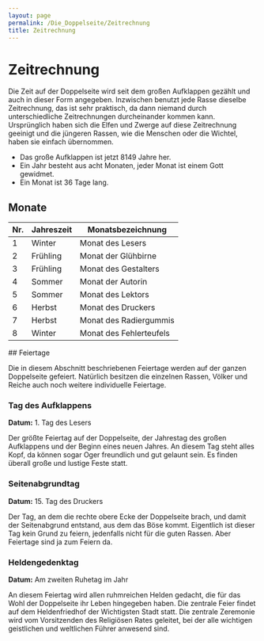 ```yaml
---
layout: page
permalink: /Die_Doppelseite/Zeitrechnung
title: Zeitrechnung
---
```


# Zeitrechnung

Die Zeit auf der Doppelseite wird seit dem großen Aufklappen gezählt und auch in dieser Form angegeben. Inzwischen benutzt jede Rasse dieselbe Zeitrechnung, das ist sehr praktisch, da dann niemand durch unterschiedliche Zeitrechnungen durcheinander kommen kann. Ursprünglich haben sich die Elfen und Zwerge auf diese Zeitrechnung geeinigt und die jüngeren Rassen, wie die Menschen oder die Wichtel, haben sie einfach übernommen. 

- Das große Aufklappen ist jetzt 8149 Jahre her.
- Ein Jahr besteht aus acht Monaten, jeder Monat ist einem Gott gewidmet.
- Ein Monat ist 36 Tage lang.

## Monate

<table>
<thead>
<tr><th>Nr.</th><th>Jahreszeit</th><th>Monatsbezeichnung</th></tr>
</thead>
<tbody>
<tr><td>1</td><td>Winter</td><td>Monat des Lesers</td></tr>
<tr><td>2</td><td>Frühling</td><td>Monat der Glühbirne</td></tr>
<tr><td>3</td><td>Frühling</td><td>Monat des Gestalters</td></tr>
<tr><td>4</td><td>Sommer</td><td>Monat der Autorin</td></tr>
<tr><td>5</td><td>Sommer</td><td>Monat des Lektors</td></tr>
<tr><td>6</td><td>Herbst</td><td>Monat des Druckers</td></tr>
<tr><td>7</td><td>Herbst</td><td>Monat des Radiergummis</td></tr>
<tr><td>8</td><td>Winter</td><td>Monat des Fehlerteufels</td></tr>
</tbody>
</table>
## Feiertage

Die in diesem Abschnitt beschriebenen Feiertage werden auf der ganzen Doppelseite gefeiert. Natürlich besitzen die einzelnen Rassen, Völker und Reiche auch noch weitere individuelle Feiertage.

### Tag des Aufklappens

**Datum:** 1. Tag des Lesers

Der größte Feiertag auf der Doppelseite, der Jahrestag des großen Aufklappens und der Beginn eines neuen Jahres. An diesem Tag steht alles Kopf, da können sogar Oger freundlich und gut gelaunt sein. Es finden überall große und lustige Feste statt.

### Seitenabgrundtag

**Datum:** 15. Tag des Druckers

Der Tag, an dem die rechte obere Ecke der Doppelseite brach, und damit der Seitenabgrund entstand, aus dem das Böse kommt. Eigentlich ist dieser Tag kein Grund zu feiern, jedenfalls nicht für die guten Rassen. Aber Feiertage sind ja zum Feiern da.

### Heldengedenktag

**Datum:** Am zweiten Ruhetag im Jahr

An diesem Feiertag wird allen ruhmreichen Helden gedacht, die für das Wohl der Doppelseite ihr Leben hingegeben haben. Die zentrale Feier findet auf dem Heldenfriedhof der Wichtigsten Stadt statt. Die zentrale Zeremonie wird vom Vorsitzenden des Religiösen Rates geleitet, bei der alle wichtigen geistlichen und weltlichen Führer anwesend sind.

